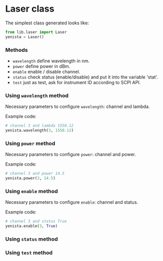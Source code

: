 # Laser class
The simplest class generated looks like:

```python
from lib.laser import Laser
yenista = Laser()
```

### Methods
* `wavelength` define wavelength in nm.
* `power` define power in dBm.
* `enable` enable / disable channel.
* `status` check status (enable/disable) and put it into the variable 'stat'.
* `test` just as test, ask for instrument ID according to SCPI API.

### Using `wavelength` method
Necessary parameters to configure `wavelength`: channel and lambda.

Example code:
```python
# channel 3 and lambda 1550.12
yenista.wavelength(3, 1550.12)
```
### Using `power` method
Necessary parameters to configure `power`: channel and power.

Example code:
```python
# channel 3 and power 14.5
yenista.power(3, 14.5)
```
### Using `enable` method
Necessary parameters to configure `enable`: channel and status.

Example code:
```python
# channel 3 and status True
yenista.enable(3, True)
```

### Using `status` method
### Using `test` method

